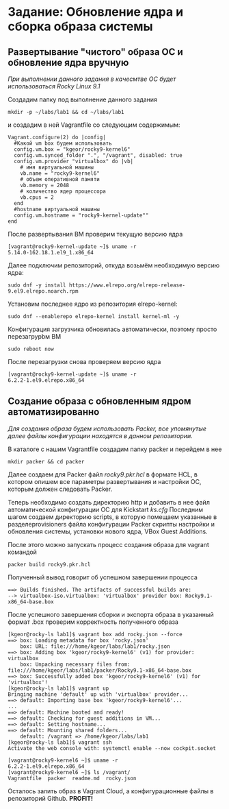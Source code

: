 # Задание: Обновление ядра и сборка образа системы
## Развертывание "чистого" образа ОС и обновление ядра вручную
*При выполнении данного задания в качесмтве ОС будет использоваться Rocky Linux 9.1*

Создадим папку под выполнение данного задания

```mkdir -p ~/labs/lab1 && cd ~/labs/lab1```

и создадим в ней Vagrantfile со следующим содержимым:
```
Vagrant.configure(2) do |config|
  #Какой vm box будем использовать
  config.vm.box = "kgeor/rocky9-kernel6"
  config.vm.synced_folder ".", "/vagrant", disabled: true
  config.vm.provider "virtualbox" do |vb|
    # имя виртуальной машины
    vb.name = "rocky9-kernel6"
    # объем оперативной памяти
    vb.memory = 2048
    # количество ядер процессора
    vb.cpus = 2
  end
  #hostname виртуальной машины
  config.vm.hostname = "rocky9-kernel-update""
end
```
После развертывания ВМ проверим текущую версию ядра

```
[vagrant@rocky9-kernel-update ~]$ uname -r
5.14.0-162.18.1.el9_1.x86_64
```

Далее подключим репозиторий, откуда возьмём необходимую версию ядра:

```sudo dnf -y install https://www.elrepo.org/elrepo-release-9.el9.elrepo.noarch.rpm```

Установим последнее ядро из репозитория elrepo-kernel:

```sudo dnf --enablerepo elrepo-kernel install kernel-ml -y```

Конфигурация загрузчика обновилась автоматически, поэтому просто перезагруpbм ВМ

```sudo reboot now```

После перезагрузки снова проверяем версию ядра

```
[vagrant@rocky9-kernel-update ~]$ uname -r
6.2.2-1.el9.elrepo.x86_64
```
## Создание образа с обновленным ядром автоматизированно
*Для создания образа будем использовать Packer, все упомянутые далее файлы конфигурации находятся в данном репозитории.*

В каталоге с нашим Vagrantfile создадим папку packer и перейдем в нее

```mkdir packer && cd packer```

Далее создаем для Packer файл *rocky9.pkr.hcl* в формате HCL, в котором опишем все параметры развертывания и настройки ОС, которым должен следовать Packer.

Теперь необходимо создать директорию http и добавить в нее файл автоматической конфигурации ОС для Kickstart *ks.cfg*
Последним шагом создаем директорию scripts, в которую помещаем указанные в разделеprovisioners файла конфигурации Packer скрипты настройки и обновления системы, установки нового ядра, VBox Guest Additions.

После этого можно запускать процесс создания образа для vagrant командой

```packer build rocky9.pkr.hcl```

Полученный вывод говорит об успешном завершении процесса

```
==> Builds finished. The artifacts of successful builds are:
--> virtualbox-iso.virtualbox: 'virtualbox' provider box: Rocky9.1-x86_64-base.box
```
После успешного завершения сборки и экспорта образа в указанный формат .box проверим корректность полученного образа

```
[kgeor@rocky-ls lab1]$ vagrant box add rocky.json --force
==> box: Loading metadata for box 'rocky.json'
    box: URL: file:///home/kgeor/labs/lab1/rocky.json
==> box: Adding box 'kgeor/rocky9-kernel6' (v1) for provider: virtualbox
    box: Unpacking necessary files from: file:///home/kgeor/labs/lab1/packer/Rocky9.1-x86_64-base.box
==> box: Successfully added box 'kgeor/rocky9-kernel6' (v1) for 'virtualbox'!
[kgeor@rocky-ls lab1]$ vagrant up
Bringing machine 'default' up with 'virtualbox' provider...
==> default: Importing base box 'kgeor/rocky9-kernel6'...
...
==> default: Machine booted and ready!
==> default: Checking for guest additions in VM...
==> default: Setting hostname...
==> default: Mounting shared folders...
    default: /vagrant => /home/kgeor/labs/lab1
[kgeor@rocky-ls lab1]$ vagrant ssh
Activate the web console with: systemctl enable --now cockpit.socket

[vagrant@rocky9-kernel6 ~]$ uname -r
6.2.2-1.el9.elrepo.x86_64
[vagrant@rocky9-kernel6 ~]$ ls /vagrant/
Vagrantfile  packer  readme.md  rocky.json
```
Осталось залить образ в Vagrant Cloud, а конфигурационные файлы в репозиторий Github.
**PROFIT!**
